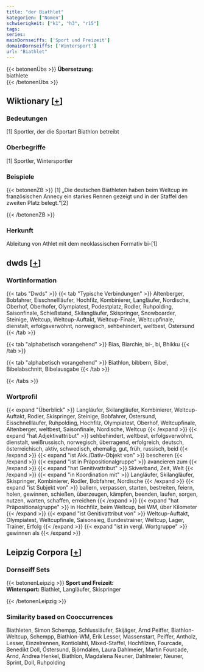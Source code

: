 ```yaml
---
title: "der Biathlet"
kategorien: ["Nomen"]
schwierigkeit: ["k1", "h3", "r15"]
tags:
series:
mainDornseiffs: ['Sport und Freizeit']
domainDornseiffs: ['Wintersport']
url: "Biathlet"
---
```


{{< betonenÜbs >}}
**Übersetzung:**  
biathlete  
{{< /betonenÜbs >}}

## Wiktionary [[+](https://de.wiktionary.org/wiki/Biathlet)]

### Bedeutungen
[1] Sportler, der die Sportart Biathlon betreibt  

### Oberbegriffe
[1] Sportler, Wintersportler  

### Beispiele
{{< betonenZB >}}
[1] „Die deutschen Biathleten haben beim Weltcup im französischen Annecy ein starkes Rennen gezeigt und in der Staffel den zweiten Platz belegt.“[2]  

{{< /betonenZB >}}
### Herkunft
Ableitung von Athlet mit dem neoklassischen Formativ bi-[1]  



## dwds [[+](https://www.dwds.de/wb/Biathlet)]

### Wortinformation
{{< tabs "Dwds" >}}
{{< tab "Typische Verbindungen" >}}
Altenberger, Bobfahrer, Eisschnellläufer, Hochfilz, Kombinierer, Langläufer, Nordische, Oberhof, Oberhofer, Olympiatest, Podestplatz, Rodler, Ruhpolding, Saisonfinale, Schießstand, Skilangläufer, Skispringer, Snowboarder, Steinige, Weltcup, Weltcup-Auftakt, Weltcup-Finale, Weltcupfinale, dienstalt, erfolgsverwöhnt, norwegisch, sehbehindert, weltbest, Östersund
{{< /tab >}}

{{< tab "alphabetisch vorangehend" >}}
Bias, Biarchie, bi-, bi, Bhikku
{{< /tab >}}

{{< tab "alphabetisch vorangehend" >}}
Biathlon, bibbern, Bibel, Bibelabschnitt, Bibelausgabe
{{< /tab >}}

{{< /tabs >}}

### Wortprofil
{{< expand "Überblick" >}} Langläufer, Skilangläufer, Kombinierer, Weltcup-Auftakt, Rodler, Skispringer, Steinige, Bobfahrer, Östersund, Eisschnellläufer, Ruhpolding, Hochfilz, Olympiatest, Oberhof, Weltcupfinale, Altenberger, weltbest, Saisonfinale, Nordische, Weltcup {{< /expand >}}
{{< expand "hat Adjektivattribut" >}} sehbehindert, weltbest, erfolgsverwöhnt, dienstalt, weißrussisch, norwegisch, überragend, erfolgreich, deutsch, österreichisch, aktiv, schwedisch, ehemalig, gut, früh, russisch, beid {{< /expand >}}
{{< expand "ist Akk./Dativ-Objekt von" >}} bescheren {{< /expand >}}
{{< expand "ist in Präpositionalgruppe" >}} avancieren zum {{< /expand >}}
{{< expand "hat Genitivattribut" >}} Skiverband, Zeit, Welt {{< /expand >}}
{{< expand "in Koordination mit" >}} Langläufer, Skilangläufer, Skispringer, Kombinierer, Rodler, Bobfahrer, Nordische {{< /expand >}}
{{< expand "ist Subjekt von" >}} ballern, verpassen, starten, bestreiten, feiern, holen, gewinnen, schießen, überzeugen, kämpfen, beenden, laufen, sorgen, nutzen, warten, schaffen, erreichen {{< /expand >}}
{{< expand "hat Präpositionalgruppe" >}} in Hochfilz, beim Weltcup, bei WM, über Kilometer {{< /expand >}}
{{< expand "ist Genitivattribut von" >}} Weltcup-Auftakt, Olympiatest, Weltcupfinale, Saisonsieg, Bundestrainer, Weltcup, Lager, Trainer, Erfolg {{< /expand >}}
{{< expand "ist in vergl. Wortgruppe" >}} gewinnen als {{< /expand >}}

## Leipzig Corpora [[+](https://corpora.uni-leipzig.de/en/res?word=Biathlet&corpusId=deu_newscrawl-public_2018)]

### Dornseiff Sets
{{< betonenLeipzig >}}
**Sport und Freizeit:**  
**Wintersport:** Biathlet, Langläufer, Skispringer  

{{< /betonenLeipzig >}}

### Similarity based on Cooccurrences
Biathleten, Simon Schempp, Schlussläufer, Skijäger, Arnd Peiffer, Biathlon-Weltcup, Schempp, Biathlon-WM, Erik Lesser, Massenstart, Peiffer, Antholz, Lesser, Einzelrennen, Kontiolahti, Mixed-Staffel, Hochfilzen, Fourcade, Benedikt Doll, Östersund, Björndalen, Laura Dahlmeier, Martin Fourcade, Arnd, Andrea Henkel, Biathlon, Magdalena Neuner, Dahlmeier, Neuner, Sprint, Doll, Ruhpolding

